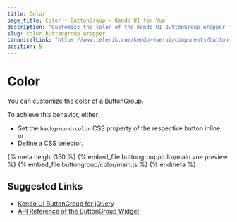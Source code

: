 ```yaml
---
title: Color
page_title: Color - ButtonGroup - Kendo UI for Vue
description: "Customize the color of the Kendo UI ButtonGroup wrapper for Vue."
slug: color_buttongroup_wrapper
canonicalLink: "https://www.telerik.com/kendo-vue-ui/components/buttons/buttongroup/"
position: 5
---
```


<div><WrapperBanner link="/kendo-vue-ui/components/buttons/buttongroup"></WrapperBanner></div>

# Color

You can customize the color of a ButtonGroup.

To achieve this behavior, either:

* Set the `background-color` CSS property of the respective button inline, or
* Define a CSS selector.

{% meta height:350 %}
{% embed_file buttongroup/color/main.vue preview %}
{% embed_file buttongroup/color/main.js %}
{% endmeta %}

## Suggested Links

* [Kendo UI ButtonGroup for jQuery](https://demos.telerik.com/kendo-ui/buttongroup/index)
* [API Reference of the ButtonGroup Widget](https://docs.telerik.com/kendo-ui/api/javascript/mobile/ui/buttongroup)
